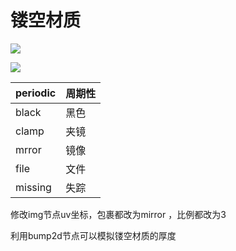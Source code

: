 # 镂空材质

![](https://qhdtc.oss-cn-chengdu.aliyuncs.com/obsidian/image_eUZC2rPGUN.png)

![](https://qhdtc.oss-cn-chengdu.aliyuncs.com/obsidian/image_ppvq-9G8o3.png)

| periodic | 周期性 |
| -------- | --- |
| black    | 黑色  |
| clamp    | 夹镜  |
| mrror    | 镜像  |
| file     | 文件  |
| missing  | 失踪  |

修改img节点uv坐标，包裹都改为mirror ，比例都改为3

利用bump2d节点可以模拟镂空材质的厚度
